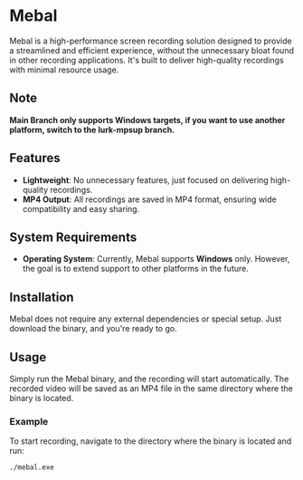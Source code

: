 # Mebal

Mebal is a high-performance screen recording solution designed to provide a streamlined and efficient experience, without the unnecessary bloat found in other recording applications. It's built to deliver high-quality recordings with minimal resource usage.

## Note
**Main Branch only supports Windows targets, if you want to use another platform, switch to the lurk-mpsup branch.**

## Features

- **Lightweight**: No unnecessary features, just focused on delivering high-quality recordings.
- **MP4 Output**: All recordings are saved in MP4 format, ensuring wide compatibility and easy sharing.

## System Requirements

- **Operating System**: Currently, Mebal supports **Windows** only. However, the goal is to extend support to other platforms in the future.

## Installation

Mebal does not require any external dependencies or special setup. Just download the binary, and you're ready to go.

## Usage

Simply run the Mebal binary, and the recording will start automatically. The recorded video will be saved as an MP4 file in the same directory where the binary is located.

### Example

To start recording, navigate to the directory where the binary is located and run:

```sh
./mebal.exe
